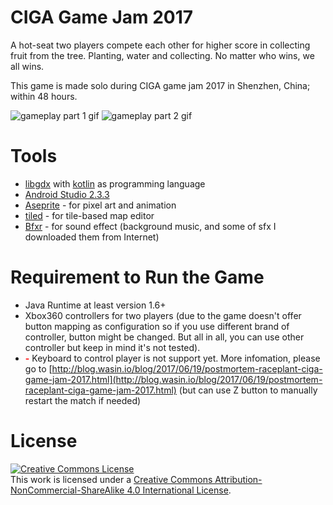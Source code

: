 # CIGA Game Jam 2017

A hot-seat two players compete each other for higher score in collecting fruit from the tree. Planting, water and collecting. No matter who wins, we all wins.

This game is made solo during CIGA game jam 2017 in Shenzhen, China; within 48 hours.

![gameplay part 1 gif](http://i.imgur.com/HRbnrTz.gif)
![gameplay part 2 gif](http://i.imgur.com/68HoyG9.gif)

# Tools

* [libgdx](https://libgdx.badlogicgames.com/) with [kotlin](https://kotlinlang.org/) as programming language
* [Android Studio 2.3.3](https://developer.android.com/studio/index.html)
* [Aseprite](https://www.aseprite.org/) - for pixel art and animation
* [tiled](http://www.mapeditor.org/) - for tile-based map editor
* [Bfxr](http://www.bfxr.net/) - for sound effect (background music, and some of sfx I downloaded them from Internet)


# Requirement to Run the Game

* Java Runtime at least version 1.6+
* Xbox360 controllers for two players (due to the game doesn't offer button mapping as configuration so if you use different brand of controller, button might be changed. But all in all, you can use other controller but keep in mind it's not tested).
* <font color="red" style="font-weight: bold">-</font> Keyboard to control player is not support yet.
More infomation, please go to [http://blog.wasin.io/blog/2017/06/19/postmortem-raceplant-ciga-game-jam-2017.html](http://blog.wasin.io/blog/2017/06/19/postmortem-raceplant-ciga-game-jam-2017.html) (but can use Z button to manually restart the match if needed)

# License

[![Creative Commons License](https://i.creativecommons.org/l/by-nc-sa/4.0/88x31.png)](http://creativecommons.org/licenses/by-nc-sa/4.0/)  
This work is licensed under a [Creative Commons Attribution-NonCommercial-ShareAlike 4.0 International License](https://github.com/haxpor/cigagamejam-2017/blob/master/LICENSE).
